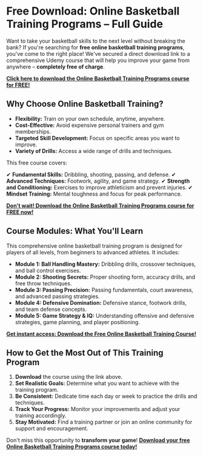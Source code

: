 # Free Download: Online Basketball Training Programs – Full Guide

Want to take your basketball skills to the next level without breaking the bank? If you're searching for **free online basketball training programs**, you've come to the right place! We've secured a direct download link to a comprehensive Udemy course that will help you improve your game from anywhere – **completely free of charge**.

[**Click here to download the Online Basketball Training Programs course for FREE!**](https://udemywork.com/online-basketball-training-programs)

## Why Choose Online Basketball Training?

*   **Flexibility:** Train on your own schedule, anytime, anywhere.
*   **Cost-Effective:** Avoid expensive personal trainers and gym memberships.
*   **Targeted Skill Development:** Focus on specific areas you want to improve.
*   **Variety of Drills:** Access a wide range of drills and techniques.

This free course covers:

✔ **Fundamental Skills:** Dribbling, shooting, passing, and defense.
✔ **Advanced Techniques:** Footwork, agility, and game strategy.
✔ **Strength and Conditioning:** Exercises to improve athleticism and prevent injuries.
✔ **Mindset Training:** Mental toughness and focus for peak performance.

[**Don't wait! Download the Online Basketball Training Programs course for FREE now!**](https://udemywork.com/online-basketball-training-programs)

## Course Modules: What You'll Learn

This comprehensive online basketball training program is designed for players of all levels, from beginners to advanced athletes. It includes:

*   **Module 1: Ball Handling Mastery:** Dribbling drills, crossover techniques, and ball control exercises.
*   **Module 2: Shooting Secrets:** Proper shooting form, accuracy drills, and free throw techniques.
*   **Module 3: Passing Precision:** Passing fundamentals, court awareness, and advanced passing strategies.
*   **Module 4: Defensive Domination:** Defensive stance, footwork drills, and team defense concepts.
*   **Module 5: Game Strategy & IQ:** Understanding offensive and defensive strategies, game planning, and player positioning.

[**Get instant access: Download the Free Online Basketball Training Course!**](https://udemywork.com/online-basketball-training-programs)

## How to Get the Most Out of This Training Program

1.  **Download** the course using the link above.
2.  **Set Realistic Goals:** Determine what you want to achieve with the training program.
3.  **Be Consistent:** Dedicate time each day or week to practice the drills and techniques.
4.  **Track Your Progress:** Monitor your improvements and adjust your training accordingly.
5.  **Stay Motivated:** Find a training partner or join an online community for support and encouragement.

Don't miss this opportunity to **transform your game**! **[Download your free Online Basketball Training Programs course today!](https://udemywork.com/online-basketball-training-programs)**
